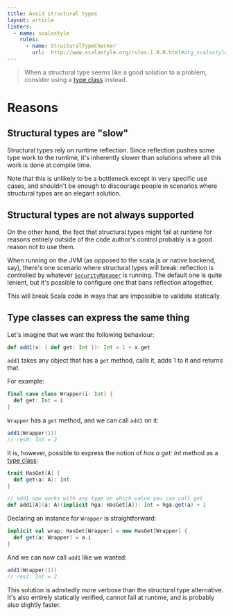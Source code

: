 ```yaml
---
title: Avoid structural types
layout: article
linters:
  - name: scalastyle
    rules:
      - name: StructuralTypeChecker
        url:  http://www.scalastyle.org/rules-1.0.0.html#org_scalastyle_scalariform_StructuralTypeChecker
---
```


> When a structural type seems like a good solution to a problem, consider using a [type class] instead.

# Reasons

## Structural types are "slow"

Structural types rely on runtime reflection. Since reflection pushes some type work to the runtime, it's inherently slower than solutions where all this work is done at compile time.

Note that this is unlikely to be a bottleneck except in very specific use cases, and shouldn't be enough to discourage people in scenarios where structural types are an elegant solution.

## Structural types are not always supported

On the other hand, the fact that structural types might fail at runtime for reasons entirely outside of the code author's control probably is a good reason not to use them.

When running on the JVM (as opposed to the scala.js or native backend, say), there's one scenario where structural types will break: reflection is controlled by whatever [`SecurityManager`] is running. The default one is quite lenient, but it's possible to configure one that bans reflection altogether.

This will break Scala code in ways that are impossible to validate statically.

## Type classes can express the same thing

Let's imagine that we want the following behaviour:

```scala
def add1(x: { def get: Int }): Int = 1 + x.get
```

`add1` takes any object that has a `get` method, calls it, adds 1 to it and returns that.

For example:

```scala
final case class Wrapper(i: Int) {
  def get: Int = i
}
```

`Wrapper` has a `get` method, and we can call `add1` on it:

```scala
add1(Wrapper(1))
// res0: Int = 2
```

It is, however, possible to express the notion of _has a get: Int_ method as a [type class]:

```scala
trait HasGet[A] {
  def get(a: A): Int
}

// add1 now works with any type on which value you can call get
def add1[A](a: A)(implicit hga: HasGet[A]): Int = hga.get(a) + 1
```

Declaring an instance for `Wrapper` is straightforward:

```scala
implicit val wrap: HasGet[Wrapper] = new HasGet[Wrapper] {
  def get(a: Wrapper) = a.i
}
```

And we can now call `add1` like we wanted:

```scala
add1(Wrapper(1))
// res2: Int = 2
```

This solution is admitedly more verbose than the structural type alternative. It's also entirely statically verified, cannot fail at runtime, and is probably also slightly faster.

[`SecurityManager`]:https://docs.oracle.com/javase/7/docs/api/java/lang/SecurityManager.html
[type class]:../definitions/type_class.html
